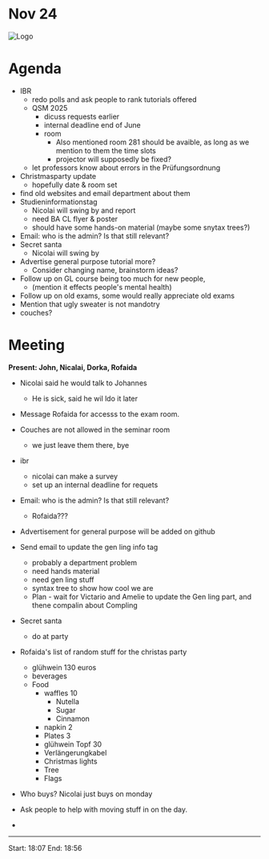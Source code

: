 # Nov 24


![Logo](logo.jpg)

# Agenda
  
- IBR
  - redo polls and ask people to rank tutorials offered
  - QSM 2025
    - dicuss requests earlier
    - internal deadline end of June
    - room
      - Also mentioned room 281 should be avaible, as long as we mention to them the time slots
      - projector will supposedly be fixed?
  - let professors know about errors in the Prüfungsordnung
- Christmasparty update
  - hopefully date & room set
- find old websites and email department about them
- Studieninformationstag
  - Nicolai will swing by and report
  - need BA CL flyer & poster
  - should have some hands-on material (maybe some snytax trees?)
- Email: who is the admin? Is that still relevant?
- Secret santa
  - Nicolai will swing by
- Advertise general purpose tutorial more?
  - Consider changing name, brainstorm ideas?
- Follow up on GL course being too much for new people, 
  - (mention it effects people's mental health)
- Follow up on old exams, some would really appreciate old exams
- Mention that ugly sweater is not mandotry
- couches?

# Meeting
**Present: John, Nicalai, Dorka, Rofaida**

- Nicolai said he would talk to Johannes 
  - He is sick, said he wil ldo it later
- Message Rofaida for accesss to the exam room. 
- Couches are not allowed in the seminar room
   - we just leave them there, bye

- ibr 
  - nicolai can make a survey
  - set up an internal deadline for requets
  
- Email: who is the admin? Is that still relevant?
  - Rofaida??? 
- Advertisement for general purpose will be added on github
- Send email to update the gen ling info tag
  - probably a department problem
  - need hands material
  - need gen ling stuff
  - syntax tree to show how cool we are
  - Plan - wait for Victario and Amelie to update the Gen ling part, and thene compalin about Compling
- Secret santa
  - do at party

- Rofaida's list of random stuff for the christas party
   - glühwein 130 euros 
    - beverages
   - Food
     - waffles 10
        - Nutella
        - Sugar
        - Cinnamon 
     - napkin 2
     - Plates 3
     - glühwein Topf 30
     - Verlängerungkabel
     - Christmas lights
     - Tree
     - Flags 
- Who buys? Nicolai just buys on monday
- Ask people to help with moving stuff in on the day.
- 

---

Start: 18:07
End: 18:56


